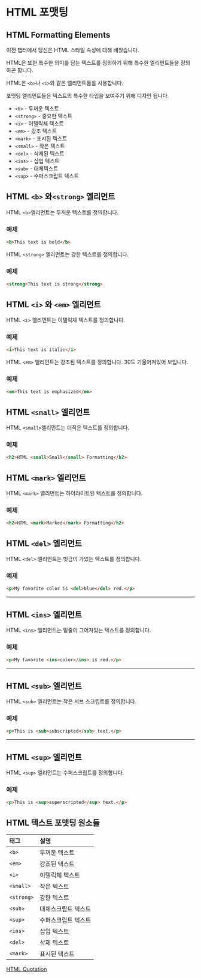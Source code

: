 # HTML 포맷팅

## HTML Formatting Elements

이전 챕터에서 당신은 HTML 스타일 속성에 대해 배웠습니다.

HTML은 또한 특수한 의미를 담는 텍스트를 정의하기 위해 특수한 엘리먼트들을 정의하곤 합니다.

HTML은 `<b>`나 `<i>`와 같은 엘리먼트들을 사용합니다.

포맷팅 엘리먼트들은 텍스트의 특수한 타입을 보여주기 위해 디자인 됩니다.

- `<b>` - 두꺼운 텍스트	
- `<strong>` - 중요한 텍스트
- `<i>` - 이탤릭체 텍스트
- `<em>` - 강조 텍스트
- `<mark>` - 표시된 텍스트
- `<small>` - 작은 텍스트
- `<del>` - 삭제된 텍스트
- `<ins>` - 삽입 텍스트
- `<sub>` - 대체텍스트
- `<sup>` - 수퍼스크립트 텍스트



## HTML `<b>` 와`<strong>` 엘리먼트

HTML `<b>`엘리먼트는 두꺼운 텍스트를 정의합니다. 

### 예제

```html
<b>This text is bold</b>
```

HTML `<strong>` 엘리먼트는 강한 텍스트를 정의합니다.

### 예제

```html
<strong>This text is strong</strong>
```



## HTML `<i>` 와 `<em>` 엘리먼트

HTML `<i>` 엘리먼트는 이탤릭체 텍스트를 정의합니다.

### 예제

```html
<i>This text is italic</i>
```



HTML `<em>` 엘리먼트는 강조된 텍스트를 정의합니다. 30도 기울어져있어 보입니다.

### 예제

```html
<em>This text is emphasized</em>
```



## HTML `<small>` 엘리먼트

HTML `<small>`엘리먼트는 더작은 텍스트를 정의합니다.

### 예제

```html
<h2>HTML <small>Small</small> Formatting</h2>
```



## HTML `<mark>` 엘리먼트

HTML `<mark>` 엘리먼트는 하이라이트된 텍스트를 정의합니다.

### 예제

```html
<h2>HTML <mark>Marked</mark> Formatting</h2>
```



## HTML `<del>`  엘리먼트

HTML `<del>` 엘리먼트는 빗금이 가있는 텍스트를 정의합니다.

### 예제

```html
<p>My favorite color is <del>blue</del> red.</p>
```



------

## HTML `<ins>` 엘리먼트

HTML `<ins>` 엘리먼트는 밑줄이 그어져있는 텍스트를 정의합니다.

### 예제

```html
<p>My favorite <ins>color</ins> is red.</p>
```



------

## HTML `<sub>` 엘리먼트

HTML `<sub>` 엘리먼트는 작은 서브 스크립트를 정의합니다.

### 예제

```html
<p>This is <sub>subscripted</sub> text.</p>
```



------

## HTML `<sup>` 엘리먼트

HTML `<sup>` 엘리먼트는 수퍼스크립트를 정의합니다.

### 예제

```html
<p>This is <sup>superscripted</sup> text.</p>
```



## HTML 텍스트 포맷팅 원소들

| 태그       | 설명                |
| :--------- | :------------------ |
| `<b>`      | 두꺼운 텍스트       |
| `<em>`     | 강조된 텍스트       |
| `<i>`      | 이탤릭체 텍스트     |
| `<small>`  | 작은 텍스트         |
| `<strong>` | 강한 텍스트         |
| `<sub>`    | 대체스크립트 텍스트 |
| `<sup>`    | 수퍼스크립트 텍스트 |
| `<ins>`    | 삽입 텍스트         |
| `<del>`    | 삭제 텍스트         |
| `<mark>`   | 표시된 텍스트       |

[HTML Quotation](./w3c/HTML_quotation.md)





